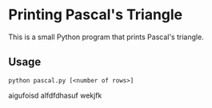 # Printing Pascal's Triangle

This is a small Python program that prints Pascal's triangle.

## Usage

`python pascal.py [<number of rows>]`

aigufoisd
alfdfdhasuf
wekjfk